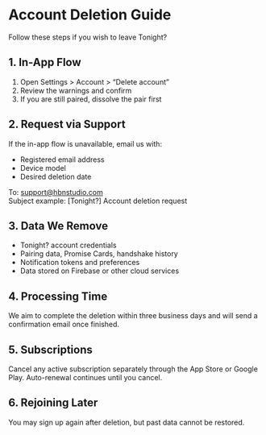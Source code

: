 # Account Deletion Guide

Follow these steps if you wish to leave Tonight?

## 1. In-App Flow
1. Open Settings > Account > “Delete account”
2. Review the warnings and confirm
3. If you are still paired, dissolve the pair first

## 2. Request via Support
If the in-app flow is unavailable, email us with:

- Registered email address
- Device model
- Desired deletion date

To: support@hbnstudio.com  
Subject example: [Tonight?] Account deletion request

## 3. Data We Remove
- Tonight? account credentials
- Pairing data, Promise Cards, handshake history
- Notification tokens and preferences
- Data stored on Firebase or other cloud services

## 4. Processing Time
We aim to complete the deletion within three business days and will send a confirmation email once finished.

## 5. Subscriptions
Cancel any active subscription separately through the App Store or Google Play. Auto-renewal continues until you cancel.

## 6. Rejoining Later
You may sign up again after deletion, but past data cannot be restored.
